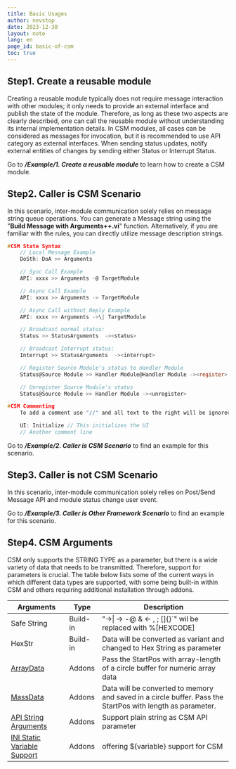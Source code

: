 ```yaml
---
title: Basic Usages
author: nevstop
date: 2023-12-30
layout: note
lang: en
page_id: basic-of-csm
toc: true
---
```


## Step1. Create a reusable module

Creating a reusable module typically does not require message interaction with other modules; it only needs to provide an external interface and publish the state of the module. Therefore, as long as these two aspects are clearly described, one can call the reusable module without understanding its internal implementation details.
In CSM modules, all cases can be considered as messages for invocation, but it is recommended to use API category as external interfaces. When sending status updates, notify external entities of changes by sending either Status or Interrupt Status.

Go to _**/Example/1. Create a reusable module**_ to learn how to create a CSM module.

## Step2. Caller is CSM Scenario

In this scenario, inter-module communication solely relies on message string queue operations. You can generate a Message string using the "**Build Message with Arguments++.vi**" function. Alternatively, if you are familiar with the rules, you can directly utilize message description strings.

``` c
#CSM State Syntax
    // Local Message Example
    DoSth: DoA >> Arguments

    // Sync Call Example
    API: xxxx >> Arguments -@ TargetModule

    // Async Call Example
    API: xxxx >> Arguments -> TargetModule

    // Async Call without Reply Example
    API: xxxx >> Arguments ->\| TargetModule

    // Broadcast normal status:
    Status >> StatusArguments  -><status>

    // Broadcast Interrupt status:
    Interrupt >> StatusArguments  -><interrupt>

    // Register Source Module's status to Handler Module
    Status@Source Module >> Handler Module@Handler Module -><register>

    // Unregister Source Module's status
    Status@Source Module >> Handler Module -><unregister>

#CSM Commenting
    To add a comment use "//" and all text to the right will be ignored

    UI: Initialize // This initializes the UI
    // Another comment line
```

Go to _**/Example/2. Caller is CSM Scenario**_ to find an example for this scenario.

## Step3. Caller is not CSM Scenario

In this scenario, inter-module communication solely relies on Post/Send Message API and module status change user event.

Go to _**/Example/3. Caller is Other Framework Scenario**_ to find an example for this scenario.

## Step4. CSM Arguments

CSM only supports the STRING TYPE as a parameter, but there is a wide variety of data that needs to be transmitted. Therefore, support for parameters is crucial. The table below lists some of the current ways in which different data types are supported, with some being built-in within CSM and others requiring additional installation through addons.

| Arguments                                                                                     | Type     | Description                                                                                                |
| --------------------------------------------------------------------------------------------- | -------- | ---------------------------------------------------------------------------------------------------------- |
| Safe String                                                                                   | Build-in | "->\| -> -@ & <- , ; \[]{}\`" wil be replaced with %\[HEXCODE]                                             |
| HexStr                                                                                        | Build-in | Data will be converted as variant and changed to Hex String as parameter                                    |
| [ArrayData](https://github.com/NEVSTOP-LAB/CSM-Array-Parameter-Support)                       | Addons   | Pass the StartPos with array-length of a circle buffer for numeric array data                              |
| [MassData](https://github.com/NEVSTOP-LAB/CSM-MassData-Parameter-Support)                     | Addons   | Data will be converted to memory and saved in a circle buffer. Pass the StartPos with length as parameter. |
| [API String Arguments](https://github.com/NEVSTOP-LAB/CSM-API-String-Arugments-Support)       | Addons   | Support plain string as CSM API parameter                                                                  |
| [INI Static Variable Support](https://github.com/NEVSTOP-LAB/CSM-INI-Static-Variable-Support) | Addons   | offering ${variable} support for CSM                                                                       |
